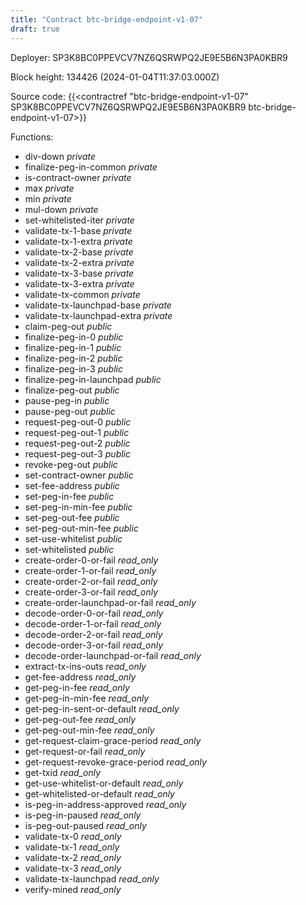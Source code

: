 ```yaml
---
title: "Contract btc-bridge-endpoint-v1-07"
draft: true
---
```

Deployer: SP3K8BC0PPEVCV7NZ6QSRWPQ2JE9E5B6N3PA0KBR9


 



Block height: 134426 (2024-01-04T11:37:03.000Z)

Source code: {{<contractref "btc-bridge-endpoint-v1-07" SP3K8BC0PPEVCV7NZ6QSRWPQ2JE9E5B6N3PA0KBR9 btc-bridge-endpoint-v1-07>}}

Functions:

* div-down _private_
* finalize-peg-in-common _private_
* is-contract-owner _private_
* max _private_
* min _private_
* mul-down _private_
* set-whitelisted-iter _private_
* validate-tx-1-base _private_
* validate-tx-1-extra _private_
* validate-tx-2-base _private_
* validate-tx-2-extra _private_
* validate-tx-3-base _private_
* validate-tx-3-extra _private_
* validate-tx-common _private_
* validate-tx-launchpad-base _private_
* validate-tx-launchpad-extra _private_
* claim-peg-out _public_
* finalize-peg-in-0 _public_
* finalize-peg-in-1 _public_
* finalize-peg-in-2 _public_
* finalize-peg-in-3 _public_
* finalize-peg-in-launchpad _public_
* finalize-peg-out _public_
* pause-peg-in _public_
* pause-peg-out _public_
* request-peg-out-0 _public_
* request-peg-out-1 _public_
* request-peg-out-2 _public_
* request-peg-out-3 _public_
* revoke-peg-out _public_
* set-contract-owner _public_
* set-fee-address _public_
* set-peg-in-fee _public_
* set-peg-in-min-fee _public_
* set-peg-out-fee _public_
* set-peg-out-min-fee _public_
* set-use-whitelist _public_
* set-whitelisted _public_
* create-order-0-or-fail _read_only_
* create-order-1-or-fail _read_only_
* create-order-2-or-fail _read_only_
* create-order-3-or-fail _read_only_
* create-order-launchpad-or-fail _read_only_
* decode-order-0-or-fail _read_only_
* decode-order-1-or-fail _read_only_
* decode-order-2-or-fail _read_only_
* decode-order-3-or-fail _read_only_
* decode-order-launchpad-or-fail _read_only_
* extract-tx-ins-outs _read_only_
* get-fee-address _read_only_
* get-peg-in-fee _read_only_
* get-peg-in-min-fee _read_only_
* get-peg-in-sent-or-default _read_only_
* get-peg-out-fee _read_only_
* get-peg-out-min-fee _read_only_
* get-request-claim-grace-period _read_only_
* get-request-or-fail _read_only_
* get-request-revoke-grace-period _read_only_
* get-txid _read_only_
* get-use-whitelist-or-default _read_only_
* get-whitelisted-or-default _read_only_
* is-peg-in-address-approved _read_only_
* is-peg-in-paused _read_only_
* is-peg-out-paused _read_only_
* validate-tx-0 _read_only_
* validate-tx-1 _read_only_
* validate-tx-2 _read_only_
* validate-tx-3 _read_only_
* validate-tx-launchpad _read_only_
* verify-mined _read_only_
